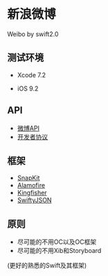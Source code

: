 # 新浪微博

Weibo by swift2.0

## 测试环境

* Xcode 7.2

* iOS 9.2

## API
* [微博API](http://open.weibo.com/wiki/微博API)
* [开发者协议](http://open.weibo.com/wiki/开发者协议)

## 框架

* [SnapKit](https://github.com/SnapKit/SnapKit)
* [Alamofire](https://github.com/Alamofire/Alamofire)
* [Kingfisher](https://github.com/onevcat/Kingfisher)
* [SwiftyJSON](https://github.com/SwiftyJSON/SwiftyJSON)

## 原则

* 尽可能的不用OC以及OC框架
* 尽可能的不用Xib和Storyboard

(更好的熟悉的Swift及其框架)

